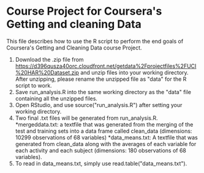 # Course Project for Coursera's Getting and cleaning Data

This file describes how to use the R script to perform the end goals of Coursera's Getting and Cleaning Data course Project. 

1. Download the .zip file from https://d396qusza40orc.cloudfront.net/getdata%2Fprojectfiles%2FUCI%20HAR%20Dataset.zip and unzip files into your working directory. After unzipping, please rename the unzipped file as "data" for the R script to work. 
2. Save run_analysis.R into the same working directory as the "data" file containing all the unzipped files. 
3. Open RStudio, and use source("run_analysis.R") after setting your working directory. 
4. Two final .txt files will be generated from run_analysis.R. 
  *mergeddata.txt: a textfile that was generated from the merging of the test and training sets into a data frame called     clean_data (dimensions: 10299 observations of 68 variables) 
  *data_means.txt: A textfile that was generated from clean_data along with the averages of each variable for each activity and each subject (dimensions: 180 observations of 68 variables). 
5. To read in data_means.txt, simply use read.table("data_means.txt"). 
